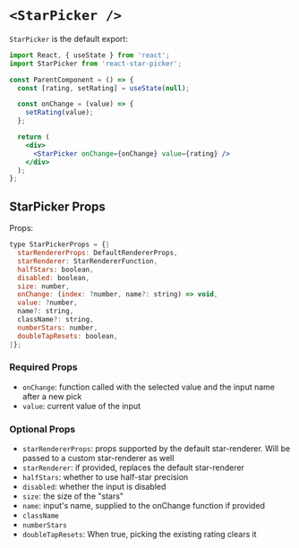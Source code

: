 # `<StarPicker />`

`StarPicker` is the default export:

```jsx
import React, { useState } from 'react';
import StarPicker from 'react-star-picker';

const ParentComponent = () => {
  const [rating, setRating] = useState(null);

  const onChange = (value) => {
    setRating(value);
  };

  return (
    <div>
      <StarPicker onChange={onChange} value={rating} />
    </div>
  );
};
```

## StarPicker Props

Props:

```js
type StarPickerProps = {|
  starRendererProps: DefaultRendererProps,
  starRenderer: StarRendererFunction,
  halfStars: boolean,
  disabled: boolean,
  size: number,
  onChange: (index: ?number, name?: string) => void,
  value: ?number,
  name?: string,
  className?: string,
  numberStars: number,
  doubleTapResets: boolean,
|};
```

### Required Props

- `onChange`: function called with the selected value and the input name after a new pick
- `value`: current value of the input

### Optional Props

- `starRendererProps`: props supported by the default star-renderer. Will be passed to a custom star-renderer as well
- `starRenderer`: if provided, replaces the default star-renderer
- `halfStars`: whether to use half-star precision
- `disabled`: whether the input is disabled
- `size`: the size of the "stars"
- `name`: input's name, supplied to the onChange function if provided
- `className`
- `numberStars`
- `doubleTapResets`: When true, picking the existing rating clears it
